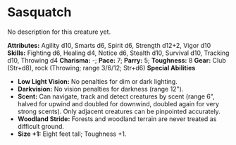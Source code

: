 # Sasquatch

No description for this creature yet.

**Attributes:** Agility d10, Smarts d6, Spirit d6, Strength d12+2, Vigor
d10
**Skills:** Fighting d6, Healing d4, Notice d6, Stealth d10, Survival
d10, Tracking d10, Throwing d4
**Charisma:** -; **Pace:** 7; **Parry:** 5; **Toughness:** 8
**Gear:** Club (Str+d8), rock (Throwing; range 3/6/12; Str+d6)
**Special Abilities**

- **Low Light Vision:** No penalties for dim or dark lighting.
- **Darkvision:** No vision penalties for darkness (range 12").
- **Scent:** Can navigate, track and detect creatures by scent (range
6", halved for upwind and doubled for downwind, doubled again for very
strong scents). Only adjacent creatures can be pinpointed accurately.
- **Woodland Stride:** Forests and woodland terrain are never treated as
difficult ground.
- **Size +1:** Eight feet tall; Toughness +1.
